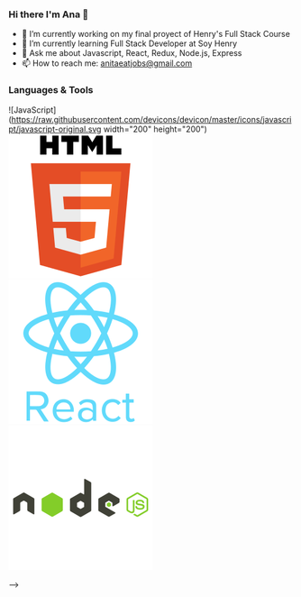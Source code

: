 ### Hi there I'm Ana 👋
- 🔭 I’m currently working on my final proyect of Henry's Full Stack Course
- 🌱 I’m currently learning Full Stack Developer at Soy Henry
- 💬 Ask me about Javascript, React, Redux, Node.js, Express
- 📫 How to reach me: anitaeatjobs@gmail.com 

### Languages & Tools 
![JavaScript](https://raw.githubusercontent.com/devicons/devicon/master/icons/javascript/javascript-original.svg width="200" height="200") ![HTML5](https://raw.githubusercontent.com/devicons/devicon/master/icons/html5/html5-original-wordmark.svg) ![react](https://raw.githubusercontent.com/devicons/devicon/master/icons/react/react-original-wordmark.svg) ![node](https://raw.githubusercontent.com/devicons/devicon/master/icons/nodejs/nodejs-original-wordmark.svg)













-->

